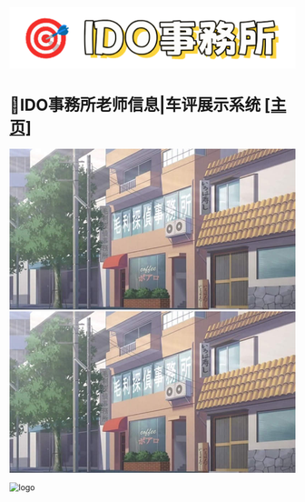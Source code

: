![logo](img/logo.png)
# __🏣IDO事務所老师信息|车评展示系统__ __[[主页]](https://idosws.github.io/)__     

<div align="center">
  <img src="img/ls_background.jpg" alt="背景图" width="800">
</div>

<div align="center">
  <img src="img/ls_background.jpg" alt="背景图" width="800">
</div>





![logo](../img/logo-small.png)
